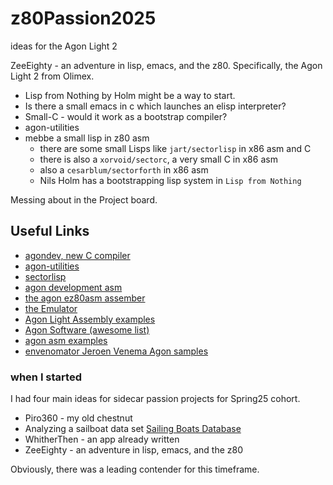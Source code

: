 # z80Passion2025
ideas for the Agon Light 2

ZeeEighty - an adventure in lisp, emacs, and the z80.
Specifically, the Agon Light 2 from Olimex.

- Lisp from Nothing by Holm might be a way to start.
- Is there a small emacs in c which launches an elisp interpreter?
- Small-C - would it work as a bootstrap compiler?
- agon-utilities
- mebbe a small lisp in z80 asm
  - there are some small Lisps like `jart/sectorlisp` in x86 asm and C
  - there is also a `xorvoid/sectorc`, a very small C in x86 asm
  - also a `cesarblum/sectorforth` in x86 asm
  - Nils Holm has a bootstrapping lisp system in `Lisp from Nothing`
  
Messing about in the Project board.

## Useful Links

- [agondev, new C compiler](https://github.com/AgonPlatform/agondev)
- [agon-utilities](https://github.com/lennart-benschop/agon-utilities)
- [sectorlisp](https://github.com/jart/sectorlisp)
- [agon development asm](https://github.com/andymccall/agon-development)
- [the agon ez80asm assember](https://github.com/AgonConsole8/agon-ez80asm)
- [the Emulator](https://github.com/tomm/fab-agon-emulator)
- [Agon Light Assembly examples](https://github.com/schur/Agon-Light-Assembly)
- [Agon Software (awesome list)](https://github.com/sabotrax/agon-software)
- [agon asm examples](https://github.com/kristofer/Agon-FUN)
- [envenomator Jeroen Venema Agon samples](https://github.com/kristofer/Agon)
### when I started

I had four main ideas for sidecar passion projects for Spring25 cohort.

- Piro360 - my old chestnut
- Analyzing a sailboat data set [Sailing Boats Database](https://www.kaggle.com/datasets/opendatasource/sailing-boats)
- WhitherThen - an app already written
- ZeeEighty - an adventure in lisp, emacs, and the z80

Obviously, there was a leading contender for this timeframe.

